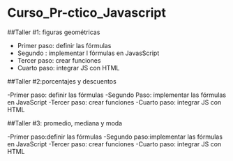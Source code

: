 # Curso_Pr-ctico_Javascript

##Taller #1: figuras geométricas

- Primer paso: definir las fórmulas
- Segundo : implementar l fórmulas en JavasScript
- Tercer paso: crear funciones
- Cuarto paso: integrar JS con HTML

##Taller #2:porcentajes y descuentos

-Primer paso: definir las fórmulas
-Segundo Paso: implementar las fórmulas en JavaScript
-Tercer paso: crear funciones
-Cuarto paso: integrar JS con HTML

##Taller #3: promedio, mediana y moda

-Primer paso:definir las fórmulas
-Segundo paso:implementar las fórmulas en JavaScript
-Tercer paso: crear funciones
-Cuarto paso: integrar JS con HTML

